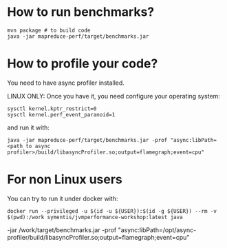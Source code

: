 # How to run benchmarks?

    mvn package # to build code
    java -jar mapreduce-perf/target/benchmarks.jar

# How to profile your code?

You need to have async profiler installed.

LINUX ONLY:
    Once you have it, you need configure your operating system:

    sysctl kernel.kptr_restrict=0
    sysctl kernel.perf_event_paranoid=1

and run it with:

    java -jar mapreduce-perf/target/benchmarks.jar -prof "async:libPath=<path to async profiler>/build/libasyncProfiler.so;output=flamegraph;event=cpu"

# For non Linux users

You can try to run it under docker with:

    docker run --privileged -u $(id -u ${USER}):$(id -g ${USER}) --rm -v $(pwd):/work symentis/jvmperformance-workshop:latest java
 -jar /work/target/benchmarks.jar -prof "async:libPath=/opt/async-profiler/build/libasyncProfiler.so;output=flamegraph;event=cpu"
